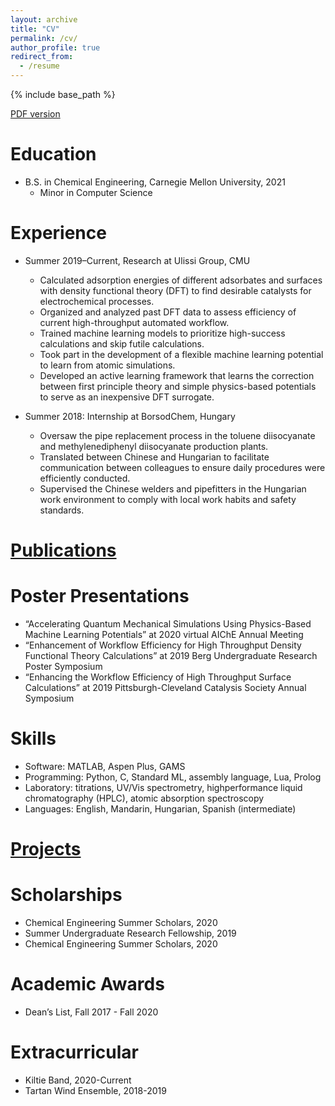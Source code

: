 ```yaml
---
layout: archive
title: "CV"
permalink: /cv/
author_profile: true
redirect_from:
  - /resume
---
```


{% include base_path %}

[PDF version](https://ruiqic.github.io/files/cv.pdf)

Education
======
* B.S. in Chemical Engineering, Carnegie Mellon University, 2021
  * Minor in Computer Science


Experience
======
* Summer 2019–Current, Research at Ulissi Group, CMU
  * Calculated adsorption energies of different adsorbates and surfaces with density functional theory (DFT) to find desirable catalysts for electrochemical processes.
  * Organized and analyzed past DFT data to assess efficiency of current high-throughput automated workflow.
  * Trained machine learning models to prioritize high-success calculations and skip futile calculations.
  * Took part in the development of a flexible machine learning potential to learn from atomic simulations.
  * Developed an active learning framework that learns the correction between first principle theory and simple physics-based potentials to serve as an inexpensive DFT surrogate.

* Summer 2018: Internship at BorsodChem, Hungary
  * Oversaw the pipe replacement process in the toluene diisocyanate and methylenediphenyl diisocyanate production plants.
  * Translated between Chinese and Hungarian to facilitate communication between colleagues to ensure daily procedures were efficiently conducted.
  * Supervised the Chinese welders and pipefitters in the Hungarian work environment to comply with local work habits and safety standards.
  

[Publications](https://ruiqic.github.io/publications/)
======
  
Poster Presentations
======
* “Accelerating Quantum Mechanical Simulations Using Physics-Based Machine Learning Potentials” at 2020 virtual AIChE Annual Meeting
* “Enhancement of Workflow Efficiency for High Throughput Density Functional Theory Calculations” at 2019 Berg Undergraduate Research Poster Symposium
* “Enhancing the Workflow Efficiency of High Throughput Surface Calculations” at 2019 Pittsburgh-Cleveland Catalysis Society Annual Symposium
  
Skills
======
* Software: MATLAB, Aspen Plus, GAMS
* Programming: Python, C, Standard ML, assembly language, Lua, Prolog
* Laboratory: titrations, UV/Vis spectrometry, highperformance liquid chromatography (HPLC), atomic absorption spectroscopy
* Languages: English, Mandarin, Hungarian, Spanish (intermediate)
  
[Projects](https://ruiqic.github.io/projects/)
======

Scholarships
======
* Chemical Engineering Summer Scholars, 2020
* Summer Undergraduate Research Fellowship, 2019
* Chemical Engineering Summer Scholars, 2020

Academic Awards
======
* Dean’s List, Fall 2017 - Fall 2020

Extracurricular 
======
* Kiltie Band, 2020-Current
* Tartan Wind Ensemble, 2018-2019

